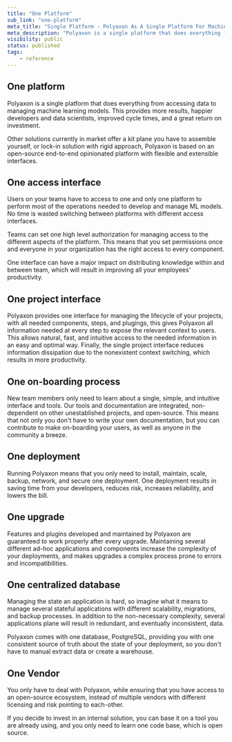 ```yaml
---
title: "One Platform"
sub_link: "one-platform"
meta_title: "Single Platform - Polyaxon As A Single Platform For Machine Learning and Deep Learning Life Cycle"
meta_description: "Polyaxon is a single platform that does everything from accessing data to managing machine learning models. This provides more results, happier developers and data scientists, improved cycle times, and a great return on investment."
visibility: public
status: published
tags:
    - reference
---
```


## One platform

Polyaxon is a single platform that does everything from accessing data to managing machine learning models. This provides more results, happier developers and data scientists, improved cycle times, and a great return on investment.

Other solutions currently in market offer a kit plane you have to assemble yourself, or lock-in solution with rigid approach, Polyaxon is based on an open-source end-to-end opinionated platform with flexible and extensible interfaces.

## One access interface

Users on your teams have to access to one and only one platform to perform most of the operations needed to develop and manage ML models. 
No time is wasted switching between platforms with different access interfaces.

Teams can set one high level authorization for managing access to the different aspects of the platform. 
This means that you set permissions once and everyone in your organization has the right access to every component.

One interface can have a major impact on distributing knowledge within and between team, which will result in improving all your employees' productivity.

## One project interface

Polyaxon provides one interface for managing the lifecycle of your projects, with all needed components, steps, and plugings, 
this gives Polyaxon all information needed at every step to expose the relevant context to users. 
This allows natural, fast, and intuitive access to the needed information in an easy and optimal way. 
Finally, the single project interface reduces information dissipation due to the nonexistent context switching, which results in more productivity.

## One on-boarding process

New team members only need to learn about a single, simple, and intuitive interface and tools. Our tools and documentation are integrated, non-dependent on other unestablished projects, and open-source. 
This means that not only you don't have to write your own documentation, but you can contribute to make on-boarding your users, as well as anyone in the community a breeze.

## One deployment

Running Polyaxon means that you only need to install, maintain, scale, backup, network, and secure one deployment.
One deployment results in saving time from your developers, reduces risk, increases reliability, and lowers the bill.        

## One upgrade

Features and plugins developed and maintained by Polyaxon are guaranteed to work properly after every upgrade. 
Maintaining several different ad-hoc applications and components increase the complexity of your deployments, 
and makes upgrades a complex process prone to errors and incompatibilities.

## One centralized database

Managing the state an application is hard, so imagine what it means to manage several stateful applications with different scalability, migrations, and backup processes. 
In addition to the non-necessary complexity, several applications plane will result in redundant, and eventually inconsistent, data.

Polyaxon comes with one database, PostgreSQL, providing you with one consistent source of truth about the state of your deployment, so you don't have to manual extract data or create a warehouse.   

## One Vendor

You only have to deal with Polyaxon, while ensuring that you have access to an open-source ecosystem, instead of multiple vendors with different licensing and risk pointing to each-other.

If you decide to invest in an internal solution, you can base it on a tool you are already using, and you only need to learn one code base, which is open source.
